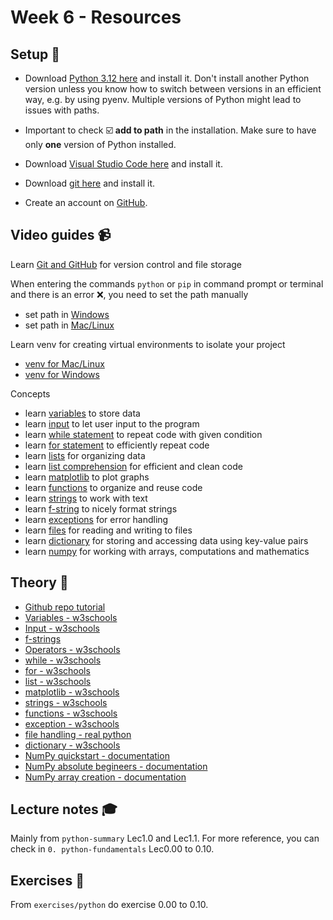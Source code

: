 # Week 6 - Resources

## Setup :wrench:

- Download [Python 3.12 here](https://www.python.org/downloads/) and install it. Don't install another Python version unless you know how to switch between versions in an efficient way, e.g. by using pyenv. Multiple versions of Python might lead to issues with paths.

- Important to check :ballot_box_with_check: **add to path** in the installation. Make sure to have only **one** version of Python installed.

[pyt]: https://www.python.org/downloads/release/python-3913/

- Download [Visual Studio Code here][vscode] and install it. 

[vscode]: https://code.visualstudio.com/

- Download [git here][git] and install it. 

[git]: https://git-scm.com/

- Create an account on [GitHub][github]. 

[github]: https://github.com/


## Video guides :video_camera:
  Learn [Git and GitHub][git_tutorial] for version control and file storage

[git_tutorial]: https://www.youtube.com/watch?v=USjZcfj8yxE

  When entering the commands `python` or `pip` in command prompt or terminal and there is an error :x:, you need to set the path manually
  - set path in [Windows][windows_path]
  - set path in [Mac/Linux][mac_path]
  
[windows_path]: https://www.youtube.com/watch?v=dj5oOPaeIqI 
[mac_path]: https://www.youtube.com/watch?v=PUIE7CPANfo

Learn venv for creating virtual environments to isolate your project
- [venv for Mac/Linux](https://www.youtube.com/watch?v=Kg1Yvry_Ydk&t=1s)
- [venv for Windows](https://www.youtube.com/watch?v=APOPm01BVrk)

Concepts 
- learn [variables][variables] to store data
- learn [input][input] to let user input to the program
- learn [while statement][while_video] to repeat code with given condition
- learn [for statement][for_video] to efficiently repeat code
- learn [lists][lists_video] for organizing data
- learn [list comprehension][list_comp_vid] for efficient and clean code
- learn [matplotlib][matplot_video] to plot graphs
- learn [functions][func_vid] to organize and reuse code
- learn [strings][string_vid] to work with text
- learn [f-string][f_string_vid] to nicely format strings
- learn [exceptions][except_vid] for error handling
- learn [files][file_vid] for reading and writing to files
- learn [dictionary][dict_vid] for storing and accessing data using key-value pairs
- learn [numpy](https://www.youtube.com/watch?v=DcfYgePyedM) for working with arrays, computations and mathematics

[file_vid]: https://www.youtube.com/watch?v=4mX0uPQFLDU
[dict_vid]: https://www.youtube.com/watch?v=XCcpzWs-CI4
[except_vid]: https://www.youtube.com/watch?v=nlCKrKGHSSk&t=1s
[func_vid]: https://www.youtube.com/watch?v=NE97ylAnrz4
[string_vid]: https://www.youtube.com/watch?v=k9TUPpGqYTo
[f_string_vid]: https://www.youtube.com/watch?v=nghuHvKLhJA
[matplot_video]: https://www.youtube.com/watch?v=nzKy9GY12yo
[for_video]: https://www.youtube.com/watch?v=OnDr4J2UXSA
[lists_video]: https://www.youtube.com/watch?v=ohCDWZgNIU0&list=PLi01XoE8jYohWFPpC17Z-wWhPOSuh8Er-&index=14
[list_comp_vid]: https://www.youtube.com/watch?v=AhSvKGTh28Q&list=PLi01XoE8jYohWFPpC17Z-wWhPOSuh8Er-&index=22
[venv_video]: https://www.youtube.com/watch?v=Kg1Yvry_Ydk&t=1s
[while_video]: https://www.youtube.com/watch?v=6TEGxJXLAWQ
[variables]: https://www.youtube.com/watch?v=Z1Yd7upQsXY&t=470s
[input]: https://www.youtube.com/watch?v=4OX49nLNPEE


## Theory :book:
- [Github repo tutorial][git_repo_tutorial]
- [Variables - w3schools][w3var]
- [Input - w3schools][w3input]
- [f-strings](https://realpython.com/python-f-strings/)
- [Operators - w3schools](https://www.w3schools.com/python/python_operators.asp)
- [while - w3schools][w3while]
- [for - w3schools][w3for]
- [list - w3schools][w3list]
- [matplotlib - w3schools][w3matplot]
- [strings - w3schools][w3str]
- [functions - w3schools][w3func]
- [exception - w3schools][w3except] 
- [file handling - real python][real_files]
- [dictionary - w3schools][w3dict]
- [NumPy quickstart - documentation](https://numpy.org/devdocs/user/quickstart.html)
- [NumPy absolute begineers - documentation](https://numpy.org/devdocs/user/absolute_beginners.html)
- [NumPy array creation - documentation](https://numpy.org/devdocs/user/basics.creation.html)

[w3dict]: https://www.w3schools.com/python/python_dictionaries.asp
[real_files]: https://realpython.com/read-write-files-python/
[w3except]: https://www.w3schools.com/python/python_try_except.asp
[w3str]: https://www.w3schools.com/python/python_strings.asp
[w3func]: https://www.w3schools.com/python/python_functions.asp
[w3matplot]: https://www.w3schools.com/python/matplotlib_intro.asp
[w3list]: https://www.w3schools.com/python/python_lists.asp
[w3for]: https://www.w3schools.com/python/python_for_loops.asp
[real_pipenv]: https://realpython.com/pipenv-guide/
[git_repo_tutorial]: https://github.com/niklas-hjelm/Programmering-med-C-Sharp/blob/main/assets/newRepo.md
[w3while]: https://www.w3schools.com/python/python_while_loops.asp
[w3var]: https://www.w3schools.com/python/python_variables.asp
[w3input]: https://www.w3schools.com/python/python_user_input.asp

## Lecture notes :mortar_board:
Mainly from `python-summary` Lec1.0 and Lec1.1. For more reference, you can check in `0. python-fundamentals` Lec0.00 to 0.10. 

## Exercises :running:
From `exercises/python` do exercise 0.00 to 0.10.  


